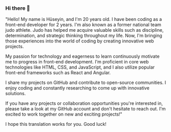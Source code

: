 ### Hi there 👋

"Hello! My name is Hüseyin, and I'm 20 years old. I have been coding as a front-end developer for 2 years. I'm also known as a former national team judo athlete. Judo has helped me acquire valuable skills such as discipline, determination, and strategic thinking throughout my life. Now, I'm bringing those experiences into the world of coding by creating innovative web projects.

My passion for technology and eagerness to learn continuously motivate me to progress in front-end development. I'm proficient in core web technologies like HTML, CSS, and JavaScript, and I also utilize popular front-end frameworks such as React and Angular.

I share my projects on GitHub and contribute to open-source communities. I enjoy coding and constantly researching to come up with innovative solutions.

If you have any projects or collaboration opportunities you're interested in, please take a look at my GitHub account and don't hesitate to reach out. I'm excited to work together on new and exciting projects!"

I hope this translation works for you. Good luck!

<!--
**huseyincetinkoz/huseyincetinkoz** is a ✨ _special_ ✨ repository because its `README.md` (this file) appears on your GitHub profile.

Here are some ideas to get you started:

- 🔭 I’m currently working on ...
- 🌱 I’m currently learning ...
- 👯 I’m looking to collaborate on ...
- 🤔 I’m looking for help with ...
- 💬 Ask me about ...
- 📫 How to reach me: ...
- 😄 Pronouns: ...
- ⚡ Fun fact: ...
-->
